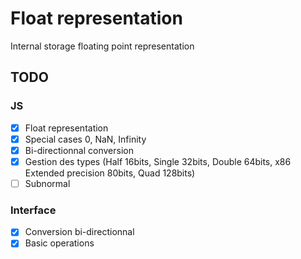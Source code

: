 # Float representation
Internal storage floating point representation

## TODO
### JS
- [X] Float representation
- [X] Special cases 0, NaN, Infinity
- [X] Bi-directionnal conversion
- [X] Gestion des types (Half 16bits, Single 32bits, Double 64bits, x86 Extended precision 80bits, Quad 128bits)
- [ ] Subnormal

### Interface
- [X] Conversion bi-directionnal
- [X] Basic operations
